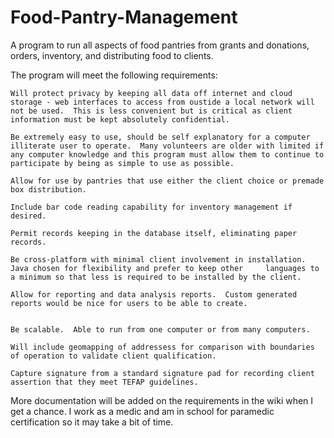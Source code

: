 # Food-Pantry-Management
A program to run all aspects of food pantries from grants and donations, orders, inventory, and distributing food to clients.

The program will meet the following requirements:

    Will protect privacy by keeping all data off internet and cloud storage - web interfaces to access from oustide a local network will not be used.  This is less convenient but is critical as client information must be kept absolutely confidential.
    
    Be extremely easy to use, should be self explanatory for a computer illiterate user to operate.  Many volunteers are older with limited if any computer knowledge and this program must allow them to continue to participate by being as simple to use as possible.
  
    Allow for use by pantries that use either the client choice or premade box distribution.
  
    Include bar code reading capability for inventory management if desired.
  
    Permit records keeping in the database itself, eliminating paper records.
  
    Be cross-platform with minimal client involvement in installation.  Java chosen for flexibility and prefer to keep other     languages to a minimum so that less is required to be installed by the client.
  
    Allow for reporting and data analysis reports.  Custom generated reports would be nice for users to be able to create.
  
    
    Be scalable.  Able to run from one computer or from many computers.

    Will include geomapping of addressess for comparison with boundaries of operation to validate client qualification.
    
    Capture signature from a standard signature pad for recording client assertion that they meet TEFAP guidelines.
    
More documentation will be added on the requirements in the wiki when I get a chance.  I work as a medic and am in school for paramedic certification so it may take a bit of time.
